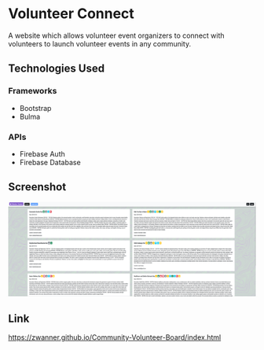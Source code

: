 # Volunteer Connect

A website which allows volunteer event organizers to connect with volunteers to launch volunteer events in any community.

## Technologies Used
### Frameworks
- Bootstrap
- Bulma
### APIs
- Firebase Auth
- Firebase Database

## Screenshot
![Events Page](./assets/images/screenshot.png)

## Link
https://zwanner.github.io/Community-Volunteer-Board/index.html